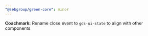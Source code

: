 ```yaml
---
"@sebgroup/green-core": minor
---
```


**Coachmark:** Rename close event to `gds-ui-state` to align with other components
